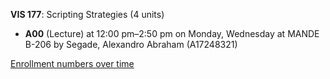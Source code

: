**VIS 177**: Scripting Strategies (4 units)

- **A00** (Lecture) at 12:00 pm–2:50 pm on Monday, Wednesday at MANDE B-206 by Segade, Alexandro Abraham (A17248321)

[Enrollment numbers over time](./VIS177.tsv)
